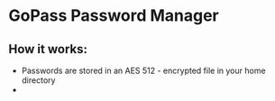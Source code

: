 GoPass Password Manager
=======================

How it works:
-------------

- Passwords are stored in an AES 512 - encrypted file in your home directory
- 



